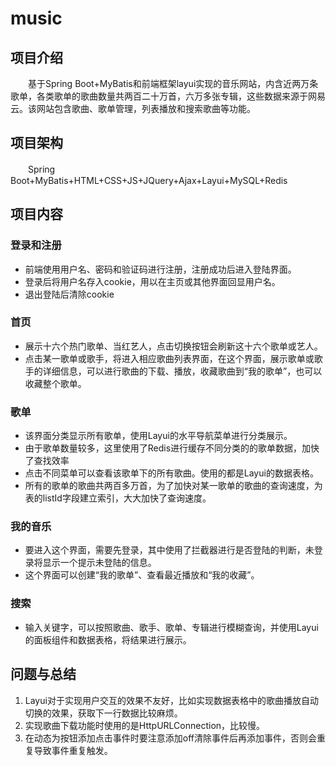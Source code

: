 # music


## 项目介绍

　　基于Spring Boot+MyBatis和前端框架layui实现的音乐网站，内含近两万条歌单，各类歌单的歌曲数量共两百二十万首，六万多张专辑，这些数据来源于网易云。该网站包含歌曲、歌单管理，列表播放和搜索歌曲等功能。
 
## 项目架构
　　Spring Boot+MyBatis+HTML+CSS+JS+JQuery+Ajax+Layui+MySQL+Redis

## 项目内容
### 登录和注册

- 前端使用用户名、密码和验证码进行注册，注册成功后进入登陆界面。
- 登录后将用户名存入cookie，用以在主页或其他界面回显用户名。
- 退出登陆后清除cookie

### 首页
- 展示十六个热门歌单、当红艺人，点击切换按钮会刷新这十六个歌单或艺人。
- 点击某一歌单或歌手，将进入相应歌曲列表界面，在这个界面，展示歌单或歌手的详细信息，可以进行歌曲的下载、播放，收藏歌曲到“我的歌单”，也可以收藏整个歌单。


### 歌单
- 该界面分类显示所有歌单，使用Layui的水平导航菜单进行分类展示。
- 由于歌单数量较多，这里使用了Redis进行缓存不同分类的的歌单数据，加快了查找效率
- 点击不同菜单可以查看该歌单下的所有歌曲。使用的都是Layui的数据表格。
- 所有的歌单的歌曲共两百多万首，为了加快对某一歌单的歌曲的查询速度，为表的listId字段建立索引，大大加快了查询速度。

### 我的音乐

- 要进入这个界面，需要先登录，其中使用了拦截器进行是否登陆的判断，未登录将显示一个提示未登陆的信息。
- 这个界面可以创建“我的歌单”、查看最近播放和“我的收藏”。

### 搜索

- 输入关键字，可以按照歌曲、歌手、歌单、专辑进行模糊查询，并使用Layui的面板组件和数据表格，将结果进行展示。

## 问题与总结
1. Layui对于实现用户交互的效果不友好，比如实现数据表格中的歌曲播放自动切换的效果，获取下一行数据比较麻烦。  
2. 实现歌曲下载功能时使用的是HttpURLConnection，比较慢。  
3. 在动态为按钮添加点击事件时要注意添加off清除事件后再添加事件，否则会重复导致事件重复触发。
